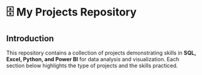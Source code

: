 # 🗄️ My Projects Repository

## Introduction

This repository contains a collection of projects demonstrating skills in **SQL, Excel, Python, and Power BI** for data analysis and visualization. Each section below highlights the type of projects and the skills practiced.

